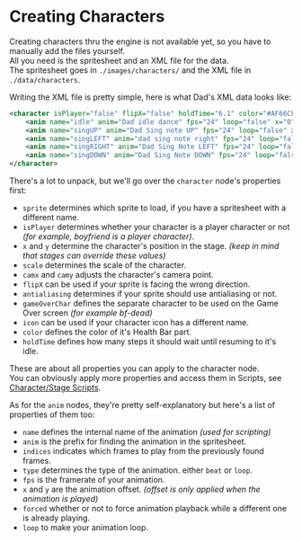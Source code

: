 # Creating Characters

Creating characters thru the engine is not available yet, so you have to manually add the files yourself.<br>
All you need is the spritesheet and an XML file for the data.<br>
The spritesheet goes in ``./images/characters/`` and the XML file in ``./data/characters``.

Writing the XML file is pretty simple, here is what Dad's XML data looks like:
```xml
<character isPlayer="false" flipX="false" holdTime="6.1" color="#AF66CE">
    <anim name="idle" anim="Dad idle dance" fps="24" loop="false" x="0" y="0"/>
    <anim name="singUP" anim="Dad Sing note UP" fps="24" loop="false" x="-6" y="50"/>
    <anim name="singLEFT" anim="dad sing note right" fps="24" loop="false" x="-10" y="10"/>
    <anim name="singRIGHT" anim="Dad Sing Note LEFT" fps="24" loop="false" x="0" y="27"/>
    <anim name="singDOWN" anim="Dad Sing Note DOWN" fps="24" loop="false" x="0" y="-30"/>
</character>
```
There's a lot to unpack, but we'll go over the <code class="hljs-name">character</code> node's properties first:
- ``sprite`` determines which sprite to load, if you have a spritesheet with a different name.
- ``isPlayer`` determines whether your character is a player character or not *(for example, boyfriend is a player character)*.
- ``x`` and ``y`` determine the character's position in the stage. *(keep in mind that stages can override these values)*
- ``scale`` determines the scale of the character.
- ``camx`` and ``camy`` adjusts the character's camera point.
- ``flipX`` can be used if your sprite is facing the wrong direction.
- ``antialiasing`` determines if your sprite should use antialiasing or not.
- ``gameOverChar`` defines the separate character to be used on the Game Over screen *(for example bf-dead)*
- ``icon`` can be used if your character icon has a different name.
- ``color`` defines the color of it's Health Bar part.
- ``holdTime`` defines how many steps it should wait until resuming to it's idle.

These are about all properties you can apply to the character node.<br>
You can obviously apply more properties and access them in Scripts, see <a href="../scripting/playstate-scripts/character-stage-scripts.md">Character/Stage Scripts</a>.

As for the <code class="hljs-name">anim</code> nodes, they're pretty self-explanatory but here's a list of properties of them too:
- ``name`` defines the internal name of the animation *(used for scripting)*
- ``anim`` is the prefix for finding the animation in the spritesheet.
- ``indices`` indicates which frames to play from the previously found frames.
- ``type`` determines the type of the animation. either ``beat`` or ``loop``.
- ``fps`` is the framerate of your animation.
- ``x`` and ``y`` are the animation offset. *(offset is only applied when the animation is played)*
- ``forced`` whether or not to force animation playback while a different one is already playing.
- ``loop`` to make your animation loop.